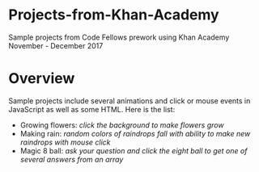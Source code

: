 # Projects-from-Khan-Academy
Sample projects from Code Fellows prework using Khan Academy
November - December 2017

# Overview
Sample projects include several animations and click or mouse events in JavaScript as well as some HTML. Here is the list:

  * Growing flowers: *click the background to make flowers grow*
  * Making rain: *random colors of raindrops fall with ability to make new raindrops with mouse click*
  * Magic 8 ball: *ask your question and click the eight ball to get one of several answers from an array*
